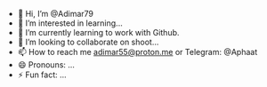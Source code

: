 - 👋 Hi, I’m @Adimar79
- 👀 I’m interested in learning...
- 🌱 I’m currently learning to work with Github.
- 💞️ I’m looking to collaborate on shoot...
- 📫 How to reach me adimar55@proton.me or Telegram: @Aphaat
- 😄 Pronouns: ...
- ⚡ Fun fact: ...

<!---
Adimar79/Adimar79 is a ✨ special ✨ repository because its `README.md` (this file) appears on your GitHub profile.
You can click the Preview link to take a look at your changes.
--->
